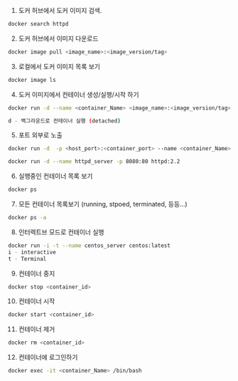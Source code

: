 
1. 도커 허브에서 도커 이미지 검색.
```sh
docker search httpd
```
2. 도커 허브에서 이미지 다운로드
```sh
docker image pull <image_name>:<image_version/tag>
```

3. 로컬에서 도커 이미지 목록 보기
```sh
docker image ls
```

4. 도커 이미지에서 컨테이너 생성/실행/시작 하기
```sh
docker run -d --name <container_Name> <image_name>:<image_version/tag>

d - 백그라운드로 컨테이너 실행 (detached)
```

5. 포트 외부로 노출
```sh
docker run -d  -p <host_port>:<container_port> --name <container_Name> <image_name>:<Image_version/tag>

docker run -d --name httpd_server -p 8080:80 httpd:2.2
```

6. 실행중인 컨테이너 목록 보기
```sh
docker ps
```

7. 모든 컨테이너 목록보기 (running, stpoed, terminated, 등등...)
```sh
docker ps -a
```

8. 인터렉트브 모드로 컨테이너 실행

```sh
docker run -i -t --name centos_server centos:latest
i - interactive
t - Terminal
```

9. 컨테이너 중지 
```sh
docker stop <container_id>
```

10. 컨테이너 시작

```sh
docker start <container_id>
```
11. 컨테이너 제거

```sh
docker rm <container_id>
```

12. 컨테이너에 로그인하기
```sh
docker exec -it <container_Name> /bin/bash
```
